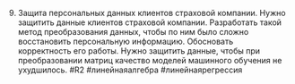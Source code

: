 9. Защита персональных данных клиентов страховой компании.
Нужно защитить данные клиентов страховой компании. Разработать такой метод преобразования данных, чтобы по ним было сложно восстановить персональную информацию. Обосновать корректность его работы.
Нужно защитить данные, чтобы при преобразовании матриц качество моделей машинного обучения не ухудшилось. 
#R2 #линейнаяалгебра #линейнаярегрессия 